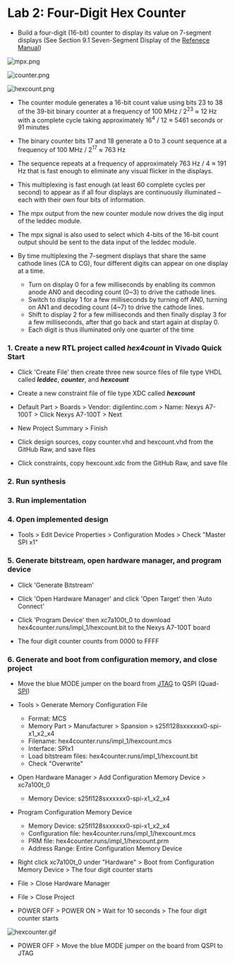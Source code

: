 # Lab 2: Four-Digit Hex Counter

* Build a four-digit (16-bit) counter to display its value on 7-segment displays (See Section 9.1 Seven-Segment Display of the [Refenece Manual](https://reference.digilentinc.com/_media/reference/programmable-logic/nexys-a7/nexys-a7_rm.pdf))

![mpx.png](https://github.com/kevinwlu/dsd/blob/master/Nexys-A7/Lab-2/mpx.png)

![counter.png](https://github.com/kevinwlu/dsd/blob/master/Nexys-A7/Lab-2/counter.png)

![hexcount.png](https://github.com/kevinwlu/dsd/blob/master/Nexys-A7/Lab-2/hexcount.png)

* The counter module generates a 16-bit count value using bits 23 to 38 of the 39-bit binary counter at a frequency of 100 MHz / 2<sup>23</sup> ≈ 12 Hz with a complete cycle taking approximately 16<sup>4</sup> / 12 ≈ 5461 seconds or 91 minutes

* The binary counter bits 17 and 18 generate a 0 to 3 count sequence at a frequency of 100 MHz / 2<sup>17</sup> ≈ 763 Hz

* The sequence repeats at a frequency of approximately 763 Hz / 4  ≈ 191 Hz that is fast enough to eliminate any visual flicker in the displays.

* This multiplexing is fast enough (at least 60 complete cycles per second) to appear as if all four displays are continuously illuminated – each with their own four bits of information.

* The mpx output from the new counter module now drives the dig input of the leddec module.

* The mpx signal is also used to select which 4-bits of the 16-bit count output should be sent to the data input of the leddec module.

* By time multiplexing the 7-segment displays that share the same cathode lines (CA to CG), four different digits can appear on one display at a time.
  * Turn on display 0 for a few milliseconds by enabling its common anode AN0 and decoding count (0~3) to drive the cathode lines.
  * Switch to display 1 for a few milliseconds by turning off AN0, turning on AN1 and decoding count (4~7) to drive the cathode lines.
  * Shift to display 2 for a few milliseconds and then finally display 3 for a few milliseconds, after that go back and start again at display 0.
  * Each digit is thus illuminated only one quarter of the time

### 1. Create a new RTL project called _hex4count_ in Vivado Quick Start

* Click 'Create File' then create three new source files of file type VHDL called **_leddec_**, **_counter_**, and **_hexcount_**

* Create a new constraint file of file type XDC called **_hexcount_**

* Default Part > Boards > Vendor: digilentinc.com > Name: Nexys A7-100T > Click Nexys A7-100T > Next

* New Project Summary > Finish

* Click design sources, copy counter.vhd and hexcount.vhd from the GitHub Raw, and save files

* Click constraints, copy hexcount.xdc from the GitHub Raw, and save file

### 2. Run synthesis

### 3. Run implementation

### 4. Open implemented design

* Tools > Edit Device Properties > Configuration Modes > Check "Master SPI x1"

### 5. Generate bitstream, open hardware manager, and program device

* Click 'Generate Bitstream'

* Click 'Open Hardware Manager' and click 'Open Target' then 'Auto Connect'

* Click 'Program Device' then xc7a100t_0 to download hex4counter.runs/impl_1/hexcount.bit to the Nexys A7-100T board

* The four digit counter counts from 0000 to FFFF

### 6. Generate and boot from configuration memory, and close project

* Move the blue MODE jumper on the board from [JTAG](https://en.wikipedia.org/wiki/JTAG) to QSPI (Quad-[SPI](https://en.wikipedia.org/wiki/Serial_Peripheral_Interface))

* Tools > Generate Memory Configuration File
  * Format: MCS
  * Memory Part > Manufacturer > Spansion > s25fl128sxxxxxx0-spi-x1_x2_x4
  * Filename: hex4counter.runs/impl_1/hexcount.mcs
  * Interface: SPIx1
  * Load bitstream files: hex4counter.runs/impl_1/hexcount.bit
  * Check "Overwrite"

* Open Hardware Manager > Add Configuration Memory Device > xc7a100t_0
  * Memory Device: s25fl128sxxxxxx0-spi-x1_x2_x4

* Program Configuration Memory Device
  * Memory Device: s25fl128sxxxxxx0-spi-x1_x2_x4
  * Configuration file: hex4counter.runs/impl_1/hexcount.mcs
  * PRM file: hex4counter.runs/impl_1/hexcount.prm
  * Address Range: Entire Configuration Memory Device

* Right click xc7a100t_0 under "Hardware" > Boot from Configuration Memory Device > The four digit counter starts

* File > Close Hardware Manager 

* File > Close Project 

* POWER OFF > POWER ON > Wait for 10 seconds > The four digit counter starts

![hexcounter.gif](https://github.com/kevinwlu/dsd/blob/master/Nexys-A7/Lab-2/hexcounter.gif)

* POWER OFF > Move the blue MODE jumper on the board from QSPI to JTAG
